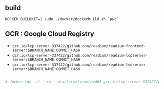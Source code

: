 
## build

```
DOCKER_BUILDKIT=1 sudo ./docker/dockerbuild.sh `pwd`

```


## GCR : Google Cloud Registry

 - `gcr.io/lcp-server-337422/github.com/readium/readium-frontend-server:$BRANCH_NAME:COMMIT_HASH`
 - `gcr.io/lcp-server-337422/github.com/readium/readium-lcpserver-server:$BRANCH_NAME:COMMIT_HASH`
 - `gcr.io/lcp-server-337422/github.com/readium/readium-lsdserver-server:$BRANCH_NAME:COMMIT_HASH`

```sh

# docker run -it --rm --platform=linux/amd64 gcr.io/lcp-server-337422/github.com/readium/readium-frontend-server@sha256:968e7daa5febbdf3afe53da1cfa24facc68371831ad85fae96bac21b09307f33


```

